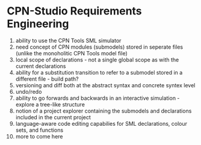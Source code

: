 # CPN-Studio Requirements Engineering

1. ability to use the CPN Tools SML simulator
2. need concept of CPN modules (submodels) stored in seperate files (unlike the monoholitic CPN Tools model file)
3. local scope of declarations - not a single global scope as with the current declarations
4. ability for a substitution transition to refer to a submodel stored in a different file - build path?
5. versioning and diff both at the abstract syntax and concrete syntex level
6. undo/redo
7. ability to go forwards and backwards in an interactive simulation - explore a tree-like structure
8. notion of a project explorer containing the submodels and declarations included in the current project 
9. language-aware code editing capabilies for SML declarations, colour sets, and functions
10. more to come here
